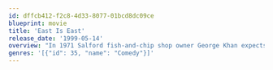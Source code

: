 ```yaml
---
id: dffcb412-f2c8-4d33-8077-01bcd8dc09ce
blueprint: movie
title: 'East Is East'
release_date: '1999-05-14'
overview: "In 1971 Salford fish-and-chip shop owner George Khan expects his family to follow his strict Pakistani Muslim ways. But his children, with an English mother and having been born and brought up in Britain, increasingly see themselves as British and start to reject their father's rules on dress, food, religion, and living in general."
genres: '[{"id": 35, "name": "Comedy"}]'
---
```

